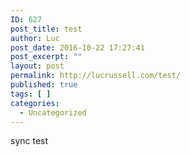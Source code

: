 ```yaml
---
ID: 627
post_title: test
author: Luc
post_date: 2016-10-22 17:27:41
post_excerpt: ""
layout: post
permalink: http://lucrussell.com/test/
published: true
tags: [ ]
categories:
  - Uncategorized
---
```

sync test